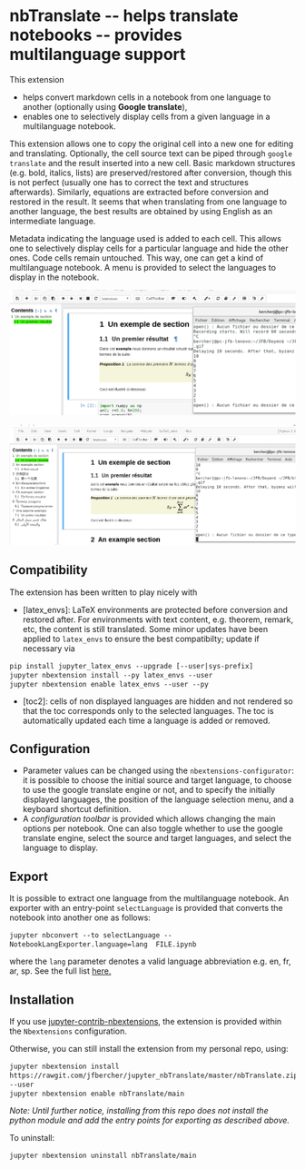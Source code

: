 # nbTranslate -- helps translate notebooks -- provides multilanguage support

This extension

- helps convert markdown cells in a notebook from one language to another (optionally using **Google translate**),
- enables one to selectively display cells from a given language in a multilanguage notebook. 

This extension allows one to copy the original cell into a new one for editing and translating. Optionally, the cell source text can be piped through `google translate` and the result inserted into a new cell. Basic markdown structures (e.g. bold, italics, lists) are preserved/restored after conversion, though this is not perfect (usually one has to correct the text and structures afterwards). Similarly, equations are extracted before conversion and restored in the result. It seems that when translating from one language to another language, the best results are obtained by using English as an intermediate language.

Metadata indicating the language used is added to each cell. This allows one to selectively display cells for a particular language and hide the other ones. Code cells remain untouched. This way, one can get a kind of multilanguage notebook. A menu is provided to select the languages to display in the notebook. 


![](demo1.gif)

![](demo2.gif)


## Compatibility

The extension has been written to play nicely with
- [latex_envs]: LaTeX environments are protected before conversion and restored after. For environments with text content, e.g. theorem, remark, etc, the content is still translated. Some minor updates have been applied to `latex_envs` to ensure the best compatibilty; update if necessary via 
```
pip install jupyter_latex_envs --upgrade [--user|sys-prefix]
jupyter nbextension install --py latex_envs --user
jupyter nbextension enable latex_envs --user --py
```
- [toc2]: cells of non displayed languages are hidden and not rendered so that the toc corresponds only to the selected languages. The toc is automatically updated each time a language is added or removed. 

## Configuration
- Parameter values can be changed using the `nbextensions-configurator`: it is possible to choose the initial source and target language, to choose to use the google translate engine or not, and to specify the initially displayed languages, the position of the language selection menu, and a keyboard shortcut definition.
- A *configuration toolbar* is provided which allows changing the main options per notebook. One can also toggle whether to use the google translate engine, select the source and target languages, and select the language to display. 

## Export 
It is possible to extract one language from the multilanguage notebook. An exporter with an entry-point `selectLanguage` is provided that converts the notebook into another one as follows:
```
jupyter nbconvert --to selectLanguage --NotebookLangExporter.language=lang  FILE.ipynb 
```
where the `lang` parameter denotes a valid language abbreviation e.g. en, fr, ar, sp. See the full list <a href='languages.js'> here.</a>


Installation
------------

If you use [jupyter-contrib-nbextensions](https://github.com/ipython-contrib/jupyter_contrib_nbextensions), the extension is provided within the `Nbextensions` configuration. 

Otherwise, you can still install the extension from my personal repo, using:
```
jupyter nbextension install https://rawgit.com/jfbercher/jupyter_nbTranslate/master/nbTranslate.zip --user
jupyter nbextension enable nbTranslate/main
```
_Note: Until further notice, installing from this repo does not install the python module and add the entry points for exporting as described above._

To uninstall:
```
jupyter nbextension uninstall nbTranslate/main
```
